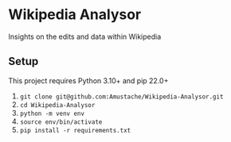 # Wikipedia Analysor
Insights on the edits and data within Wikipedia

## Setup
This project requires Python 3.10+ and pip 22.0+
1. `git clone git@github.com:Amustache/Wikipedia-Analysor.git`
2. `cd Wikipedia-Analysor`
3. `python -m venv env`
4. `source env/bin/activate`
5. `pip install -r requirements.txt`

